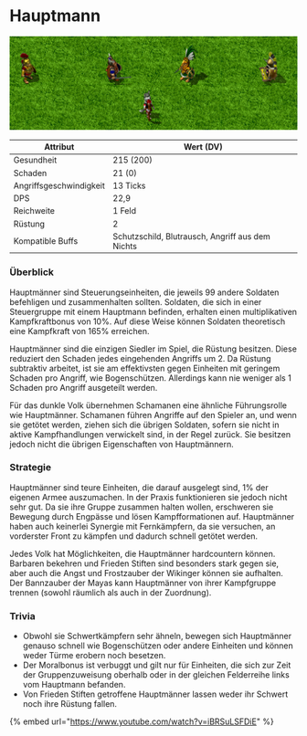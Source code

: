 # Hauptmann

![Alle Hauptmänner aller Völker](../.gitbook/assets/Hauptmannlineup.png)

| Attribut                | Wert (DV)                                        |
| ----------------------- | ------------------------------------------------ |
| Gesundheit              | 215 (200)                                        |
| Schaden                 | 21 (0)                                           |
| Angriffsgeschwindigkeit | 13 Ticks                                         |
| DPS                     | 22,9                                             |
| Reichweite              | 1 Feld                                           |
| Rüstung                 | 2                                                |
| Kompatible Buffs        | Schutzschild, Blutrausch, Angriff aus dem Nichts |

### Überblick

Hauptmänner sind Steuerungseinheiten, die jeweils 99 andere Soldaten befehligen und zusammenhalten sollten. Soldaten, die sich in einer Steuergruppe mit einem Hauptmann befinden, erhalten einen multiplikativen Kampfkraftbonus von 10%. Auf diese Weise können Soldaten theoretisch eine Kampfkraft von 165% erreichen.

Hauptmänner sind die einzigen Siedler im Spiel, die Rüstung besitzen. Diese reduziert den Schaden jedes eingehenden Angriffs um 2. Da Rüstung subtraktiv arbeitet, ist sie am effektivsten gegen Einheiten mit geringem Schaden pro Angriff, wie Bogenschützen. Allerdings kann nie weniger als 1 Schaden pro Angriff ausgeteilt werden.

Für das dunkle Volk übernehmen Schamanen eine ähnliche Führungsrolle wie Hauptmänner. Schamanen führen Angriffe auf den Spieler an, und wenn sie getötet werden, ziehen sich die übrigen Soldaten, sofern sie nicht in aktive Kampfhandlungen verwickelt sind, in der Regel zurück. Sie besitzen jedoch nicht die übrigen Eigenschaften von Hauptmännern.

### Strategie

Hauptmänner sind teure Einheiten, die darauf ausgelegt sind, 1% der eigenen Armee auszumachen. In der Praxis funktionieren sie jedoch nicht sehr gut. Da sie ihre Gruppe zusammen halten wollen, erschweren sie Bewegung durch Engpässe und lösen Kampfformationen auf. Hauptmänner haben auch keinerlei Synergie mit Fernkämpfern, da sie versuchen, an vorderster Front zu kämpfen und dadurch schnell getötet werden.

Jedes Volk hat Möglichkeiten, die Hauptmänner hardcountern können. Barbaren bekehren und Frieden Stiften sind besonders stark gegen sie, aber auch die Angst und Frostzauber der Wikinger können sie aufhalten. Der Bannzauber der Mayas kann Hauptmänner von ihrer Kampfgruppe trennen (sowohl räumlich als auch in der Zuordnung).

### Trivia

* Obwohl sie Schwertkämpfern sehr ähneln, bewegen sich Hauptmänner genauso schnell wie Bogenschützen oder andere Einheiten und können weder Türme erobern noch besetzen.
* Der Moralbonus ist verbuggt und gilt nur für Einheiten, die sich zur Zeit der Gruppenzuweisung oberhalb oder in der gleichen Felderreihe links vom Hauptmann befanden.
* Von Frieden Stiften getroffene Hauptmänner lassen weder ihr Schwert noch ihre Rüstung fallen.

{% embed url="https://www.youtube.com/watch?v=iBRSuLSFDiE" %}

